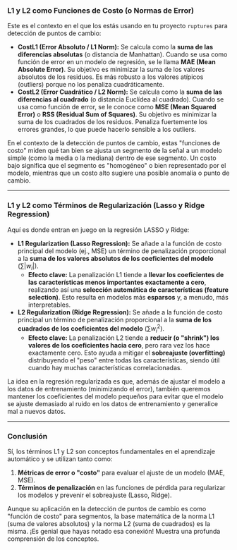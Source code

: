 ### **L1 y L2 como Funciones de Costo (o Normas de Error)**

Este es el contexto en el que los estás usando en tu proyecto `ruptures` para detección de puntos de cambio:

* **CostL1 (Error Absoluto / L1 Norm):** Se calcula como la **suma de las diferencias absolutas** (o distancia de Manhattan). Cuando se usa como función de error en un modelo de regresión, se le llama **MAE (Mean Absolute Error)**. Su objetivo es minimizar la suma de los valores absolutos de los residuos. Es más robusto a los valores atípicos (outliers) porque no los penaliza cuadráticamente.
* **CostL2 (Error Cuadrático / L2 Norm):** Se calcula como la **suma de las diferencias al cuadrado** (o distancia Euclídea al cuadrado). Cuando se usa como función de error, se le conoce como **MSE (Mean Squared Error)** o **RSS (Residual Sum of Squares)**. Su objetivo es minimizar la suma de los cuadrados de los residuos. Penaliza fuertemente los errores grandes, lo que puede hacerlo sensible a los outliers.

En el contexto de la detección de puntos de cambio, estas "funciones de costo" miden qué tan bien se ajusta un segmento de la señal a un modelo simple (como la media o la mediana) dentro de ese segmento. Un costo bajo significa que el segmento es "homogéneo" o bien representado por el modelo, mientras que un costo alto sugiere una posible anomalía o punto de cambio.

---

### **L1 y L2 como Términos de Regularización (Lasso y Ridge Regression)**

Aquí es donde entran en juego en la regresión LASSO y Ridge:

* **L1 Regularization (Lasso Regression):** Se añade a la función de costo principal del modelo (ej., MSE) un término de penalización proporcional a la **suma de los valores absolutos de los coeficientes del modelo** ($\sum |w_i|$).
    * **Efecto clave:** La penalización L1 tiende a **llevar los coeficientes de las características menos importantes exactamente a cero**, realizando así una **selección automática de características (feature selection)**. Esto resulta en modelos más **esparsos** y, a menudo, más interpretables.
* **L2 Regularization (Ridge Regression):** Se añade a la función de costo principal un término de penalización proporcional a la **suma de los cuadrados de los coeficientes del modelo** ($\sum w_i^2$).
    * **Efecto clave:** La penalización L2 tiende a **reducir (o "shrink") los valores de los coeficientes hacia cero**, pero rara vez los hace exactamente cero. Esto ayuda a mitigar el **sobreajuste (overfitting)** distribuyendo el "peso" entre todas las características, siendo útil cuando hay muchas características correlacionadas.

La idea en la regresión regularizada es que, además de ajustar el modelo a los datos de entrenamiento (minimizando el error), también queremos mantener los coeficientes del modelo pequeños para evitar que el modelo se ajuste demasiado al ruido en los datos de entrenamiento y generalice mal a nuevos datos.

---

### **Conclusión**

Sí, los términos L1 y L2 son conceptos fundamentales en el aprendizaje automático y se utilizan tanto como:

1.  **Métricas de error o "costo"** para evaluar el ajuste de un modelo (MAE, MSE).
2.  **Términos de penalización** en las funciones de pérdida para regularizar los modelos y prevenir el sobreajuste (Lasso, Ridge).

Aunque su aplicación en la detección de puntos de cambio es como "función de costo" para segmentos, la base matemática de la norma L1 (suma de valores absolutos) y la norma L2 (suma de cuadrados) es la misma. ¡Es genial que hayas notado esa conexión! Muestra una profunda comprensión de los conceptos.